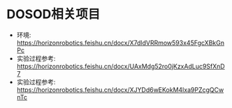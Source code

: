 # DOSOD相关项目
- 环境: https://horizonrobotics.feishu.cn/docx/X7dldVRRmow593x45FgcXBkGnPc
- 实验过程参考: https://horizonrobotics.feishu.cn/docx/UAxMdg52ro0jKzxAdLuc9SfXnD7
- 实验过程参考: https://horizonrobotics.feishu.cn/docx/XJYDd6wEKokM4lxa9PZcgQCwnTc


```

```
